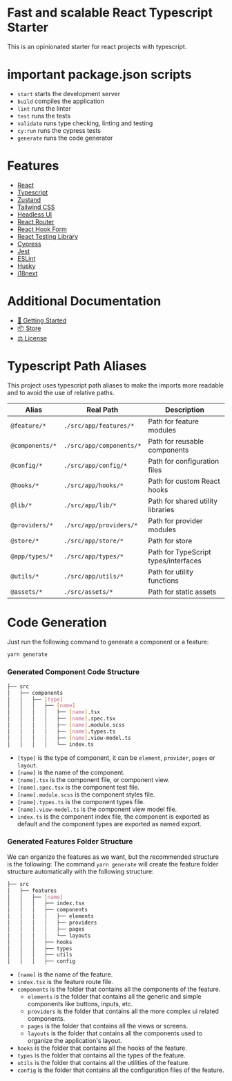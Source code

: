 # Fast and scalable React Typescript Starter
This is an opinionated starter for react projects with typescript.

# important package.json scripts
- `start` starts the development server
- `build` compiles the application
- `lint` runs the linter
- `test` runs the tests
- `validate` runs type checking, linting and testing
- `cy:run` runs the cypress tests
- `generate` runs the code generator

# Features
- [React](https://reactjs.org/)
- [Typescript](https://www.typescriptlang.org/)
- [Zustand](https://github.com/pmndrs/zustand)
- [Tailwind CSS](https://tailwindcss.com/)
- [Headless UI](https://headlessui.dev/)
- [React Router](https://reactrouter.com/)
- [React Hook Form](https://react-hook-form.com/)
- [React Testing Library](https://testing-library.com/docs/react-testing-library/intro/)
- [Cypress](https://www.cypress.io/)
- [Jest](https://jestjs.io/)
- [ESLint](https://eslint.org/)
- [Husky](https://typicode.github.io/husky/#/)
- [i18next](https://www.i18next.com/)

# Additional Documentation
- [🚀 Getting Started](./docs/getting-started.md)
- [📦 Store](./docs/store.md)
- [⚖️ License](./LICENCE.md)

# Typescript Path Aliases
This project uses typescript path aliases to make the imports more readable and to avoid the use of relative paths.

| Alias                | Real Path                      | Description                            |
|----------------------|--------------------------------|----------------------------------------|
| `@feature/*`         | `./src/app/features/*`         | Path for feature modules               |
| `@components/*`      | `./src/app/components/*`      | Path for reusable components            |
| `@config/*`          | `./src/app/config/*`           | Path for configuration files           |
| `@hooks/*`           | `./src/app/hooks/*`            | Path for custom React hooks            |
| `@lib/*`             | `./src/app/lib/*`              | Path for shared utility libraries      |
| `@providers/*`       | `./src/app/providers/*`        | Path for provider modules              |
| `@store/*`           | `./src/app/store/*`            | Path for store                         |
| `@app/types/*`       | `./src/app/types/*`            | Path for TypeScript types/interfaces   |
| `@utils/*`           | `./src/app/utils/*`            | Path for utility functions             |
| `@assets/*`          | `./src/assets/*`               | Path for static assets                 |

# Code Generation
Just run the following command to generate a component or a feature:
```bash
yarn generate
```
### Generated Component Code Structure

```bash
├── src
│   ├── components
│   │   ├── [type]
│   │   │   ├── [name]
│   │   │   │   ├── [name].tsx
│   │   │   │   ├── [name].spec.tsx
│   │   │   │   ├── [name].module.scss
│   │   │   │   ├── [name].types.ts
│   │   │   │   ├── [name].view-model.ts
│   │   │   │   └── index.ts
```
- `[type]` is the type of component, it can be `element`, `provider`, `pages` or `layout`.
- `[name]` is the name of the component.
- `[name].tsx` is the component file, or component view.
- `[name].spec.tsx` is the component test file.
- `[name].module.scss` is the component styles file.
- `[name].types.ts` is the component types file.
- `[name].view-model.ts` is the component view model file.
- `index.ts` is the component index file, the component is exported as default and the component types are exported as named export.


### Generated Features Folder Structure
We can organize the features as we want, but the recommended structure is the following:
The command `yarn generate` will create the feature folder structure automatically with the following structure:

```bash
├── src
│   ├── features
│   │   ├── [name]
│   │   │   ├── index.tsx
│   │   │   ├── components
│   │   │   │   ├── elements
│   │   │   │   ├── providers
│   │   │   │   ├── pages
│   │   │   │   └── layouts
│   │   │   ├── hooks
│   │   │   ├── types
│   │   │   ├── utils
│   │   │   ├── config
```
- `[name]` is the name of the feature.
- `index.tsx` is the feature route file.
- `components` is the folder that contains all the components of the feature.
  - `elements` is the folder that contains all the generic and simple components like buttons, inputs, etc.
  - `providers` is the folder that contains all the more complex ui related components.
  - `pages` is the folder that contains all the views or screens.
  - `layouts` is the folder that contains all the components used to organize the application's layout.
- `hooks` is the folder that contains all the hooks of the feature.
- `types` is the folder that contains all the types of the feature.
- `utils` is the folder that contains all the utilities of the feature.
- `config` is the folder that contains all the configuration files of the feature.
